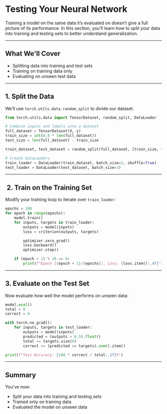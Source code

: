 # Testing Your Neural Network

Training a model on the same data it’s evaluated on doesn’t give a full picture of its performance. In this section,
you’ll learn how to split your data into training and testing sets to better understand generalization.

---

## What We'll Cover

* Splitting data into training and test sets
* Training on training data only
* Evaluating on unseen test data

---

## 1. Split the Data

We’ll use `torch.utils.data.random_split` to divide our dataset.

```python
from torch.utils.data import TensorDataset, random_split, DataLoader

# Combine inputs and labels into a dataset
full_dataset = TensorDataset(X, y)
train_size = int(0.8 * len(full_dataset))
test_size = len(full_dataset) - train_size

train_dataset, test_dataset = random_split(full_dataset, [train_size, test_size])

# Create DataLoaders
train_loader = DataLoader(train_dataset, batch_size=2, shuffle=True)
test_loader = DataLoader(test_dataset, batch_size=2)
```

---

## ️ 2. Train on the Training Set

Modify your training loop to iterate over `train_loader`:

```python
epochs = 100
for epoch in range(epochs):
    model.train()
    for inputs, targets in train_loader:
        outputs = model(inputs)
        loss = criterion(outputs, targets)

        optimizer.zero_grad()
        loss.backward()
        optimizer.step()

    if (epoch + 1) % 10 == 0:
        print(f"Epoch [{epoch + 1}/{epochs}], Loss: {loss.item():.4f}")
```

---

## 3. Evaluate on the Test Set

Now evaluate how well the model performs on unseen data:

```python
model.eval()
total = 0
correct = 0

with torch.no_grad():
    for inputs, targets in test_loader:
        outputs = model(inputs)
        predicted = (outputs > 0.5).float()
        total += targets.size(0)
        correct += (predicted == targets).sum().item()

print(f"Test Accuracy: {100 * correct / total:.2f}%")
```

---

## Summary

You’ve now:

* Split your data into training and testing sets
* Trained only on training data
* Evaluated the model on unseen data


